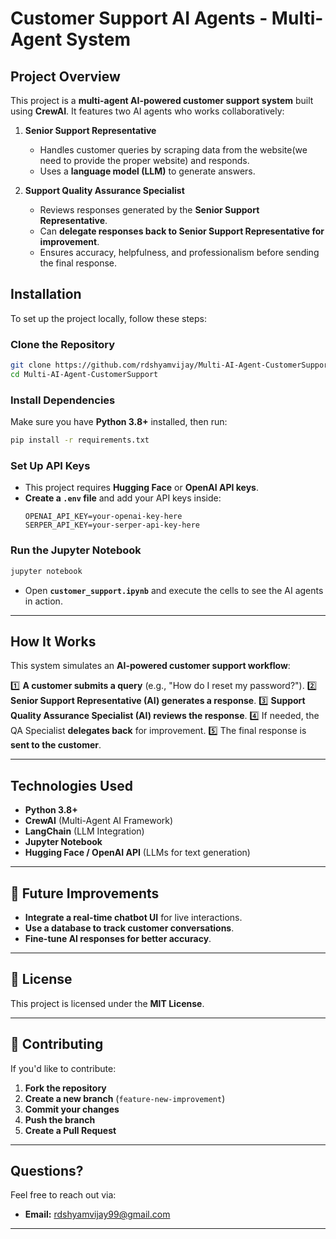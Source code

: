 # Customer Support AI Agents - Multi-Agent System

## Project Overview
This project is a **multi-agent AI-powered customer support system** built using **CrewAI**. It features two AI agents who works collaboratively:

1. **Senior Support Representative** 
   - Handles customer queries by scraping data from the website(we need to provide the proper website) and responds.
   - Uses a **language model (LLM)** to generate answers.

2. **Support Quality Assurance Specialist** 
   - Reviews responses generated by the **Senior Support Representative**.
   - Can **delegate responses back to Senior Support Representative for improvement**.
   - Ensures accuracy, helpfulness, and professionalism before sending the final response.

## Installation
To set up the project locally, follow these steps:

### **Clone the Repository**
```bash
git clone https://github.com/rdshyamvijay/Multi-AI-Agent-CustomerSupport.git
cd Multi-AI-Agent-CustomerSupport
```

### **Install Dependencies**
Make sure you have **Python 3.8+** installed, then run:
```bash
pip install -r requirements.txt
```

### **Set Up API Keys**
- This project requires **Hugging Face** or **OpenAI API keys**.
- **Create a `.env` file** and add your API keys inside:
  ```
  OPENAI_API_KEY=your-openai-key-here
  SERPER_API_KEY=your-serper-api-key-here
  ```

### **Run the Jupyter Notebook**
```bash
jupyter notebook
```
- Open **`customer_support.ipynb`** and execute the cells to see the AI agents in action.

---

## How It Works
This system simulates an **AI-powered customer support workflow**:

1️⃣ **A customer submits a query** (e.g., "How do I reset my password?").
2️⃣ **Senior Support Representative (AI) generates a response**.
3️⃣ **Support Quality Assurance Specialist (AI) reviews the response**.
4️⃣ If needed, the QA Specialist **delegates back** for improvement.
5️⃣ The final response is **sent to the customer**.

---

## Technologies Used
- **Python 3.8+** 
- **CrewAI** (Multi-Agent AI Framework)
- **LangChain** (LLM Integration)
- **Jupyter Notebook** 
- **Hugging Face / OpenAI API** (LLMs for text generation)

---

## 📌 Future Improvements
- **Integrate a real-time chatbot UI** for live interactions.
- **Use a database to track customer conversations**.
- **Fine-tune AI responses for better accuracy**.

---

## 📝 License
This project is licensed under the **MIT License**.

---

## 🤝 Contributing
If you'd like to contribute:
1. **Fork the repository**
2. **Create a new branch** (`feature-new-improvement`)
3. **Commit your changes**
4. **Push the branch**
5. **Create a Pull Request**

---

## Questions?
Feel free to reach out via:
- **Email:** rdshyamvijay99@gmail.com

---


